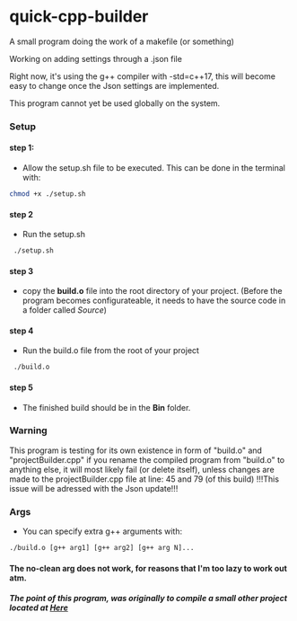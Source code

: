 # quick-cpp-builder
A small program doing the work of a makefile (or something)

Working on adding settings through a .json file

Right now, it's using the g++ compiler with -std=c++17, this will become easy to change once the Json settings are implemented.

This program cannot yet be used globally on the system.
### Setup

#### step 1:
 - Allow the setup.sh file to be executed. This can be done in the terminal with:
 ```bash
 chmod +x ./setup.sh
 ```
#### step 2
- Run the setup.sh
```bash
 ./setup.sh
 ```
#### step 3
 - copy the **build.o** file into the root directory of your project. (Before the program becomes configurateable, it needs to have the source code in a folder called *Source*)
 
#### step 4
- Run the build.o file from the root of your project
```bash
 ./build.o
 ```

#### step 5
- The finished build should be in the **Bin** folder.
### Warning
This program is testing for its own existence in form of "build.o" and "projectBuilder.cpp" if you rename the compiled program from "build.o" to anything else, it will most likely fail (or delete itself), unless changes are made to the projectBuilder.cpp file at line: 45 and 79 (of this build) !!!This issue will be adressed with the Json update!!!

### Args
- You can specify extra g++ arguments with:
```bash
./build.o [g++ arg1] [g++ arg2] [g++ arg N]...
```
#### The **no-clean** arg does not work, for reasons that I'm too lazy to work out atm.


##### The point of this program, was originally to compile a small other project located at [Here](https://github.com/stuckedstudio/Isthatit)

